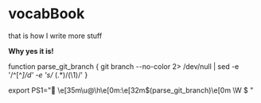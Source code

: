# vocabBook
that is how
I write more stuff

**Why yes it is!**


function parse_git_branch {
   git branch --no-color 2> /dev/null | sed -e '/^[^*]/d' -e 's/* \(.*\)/(\1)/'
}

export PS1="🚀 \e[35m\u@\h\e[0m:\e[32m\$(parse_git_branch)\e[0m \W \$ "
